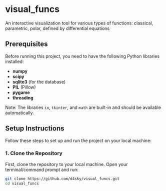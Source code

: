 # visual_funcs
An interactive visualization tool for various types of functions: classical, parametric, polar, defined by differential equations

## Prerequisites

Before running this project, you need to have the following Python libraries installed:

- **numpy**
- **scipy**
- **sqlite3** (for the database)
- **PIL** (Pillow)
- **pygame**
- **threading**

Note: The libraries `io`, `tkinter`, and `math` are built-in and should be available automatically.

## Setup Instructions

Follow these steps to set up and run the project on your local machine:

### 1. Clone the Repository
First, clone the repository to your local machine. Open your terminal/command prompt and run:

```bash
git clone https://github.com/d4sky/visual_funcs.git
cd visual_funcs
